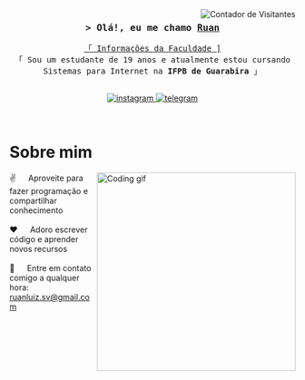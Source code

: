 <a href="https://komarev.com/ghpvc/?username=ruannlz">
  <img align="right" src="https://komarev.com/ghpvc/?username=ruannlz&=Visitors&color=0e75b6&style=flat" alt="Contador de Visitantes" />
</a>


<!-- Intro  -->
<h3 align="center">
        <samp>&gt; Olá!, eu me chamo
                <b><a target="_blank" href="https://ayo.so/abstinence">Ruan</a></b>
        </samp>
</h3>


<p align="center"> 
  <samp>
    <a href="https://www.google.com/search?q=ifpb+guarabira" target="_blank">「 Informações da Faculdade ] </a>
    <br>
    「 Sou um estudante de 19 anos e atualmente estou cursando Sistemas para Internet na <b>IFPB de Guarabira</b> 」
    <br>
    <br>
  </samp>
</p>

<p align="center">

 <a href="https://www.instagram.com/deftonacao" target="_blank">
  <img src="https://img.shields.io/badge/Instagram-E4405F?style=flat-square&logo=Instagram&logoColor=white" alt="instagram" />
 </a> 
 <a href="https://t.me/tvvgl" target="_blank">
  <img src="https://img.shields.io/badge/Telegram-2CA5E0?style=flat-squeare&logo=telegram&logoColor=white" alt="telegram"  />
  </a> 
</p>
<br />

<!-- Informações "Sobre" -->
 # Sobre mim
 
<p>
 <img align="right" width="350" src="/assets/programmer.gif" alt="Coding gif" />
  
 ✌️ &emsp; Aproveite para fazer programação e compartilhar conhecimento <br/><br/>
 ❤️ &emsp; Adoro escrever código e aprender novos recursos <br/><br/>
 📧 &emsp; Entre em contato comigo a qualquer hora: ruanluiz.sv@gmail.com <br/><br/>

</p>

<br/>
<br/>
<br/>


<br/>
